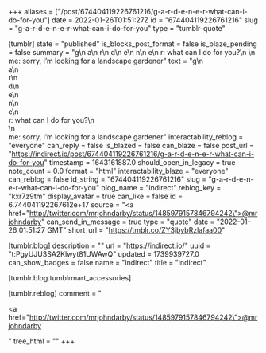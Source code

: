 +++
aliases = ["/post/674404119226761216/g-a-r-d-e-n-e-r-what-can-i-do-for-you"]
date = 2022-01-26T01:51:27Z
id = "674404119226761216"
slug = "g-a-r-d-e-n-e-r-what-can-i-do-for-you"
type = "tumblr-quote"

[tumblr]
state = "published"
is_blocks_post_format = false
is_blaze_pending = false
summary = "g\n a\n r\n d\n e\n n\n e\n r: what can I do for you?\n \n me: sorry, I’m looking for a landscape gardener"
text = "g\n<br/>a\n<br/>r\n<br/>d\n<br/>e\n<br/>n\n<br/>e\n<br/>r: what can I do for you?\n<br/>\n<br/>me: sorry, I&rsquo;m looking for a landscape gardener"
interactability_reblog = "everyone"
can_reply = false
is_blazed = false
can_blaze = false
post_url = "https://indirect.io/post/674404119226761216/g-a-r-d-e-n-e-r-what-can-i-do-for-you"
timestamp = 1643161887.0
should_open_in_legacy = true
note_count = 0.0
format = "html"
interactability_blaze = "everyone"
can_reblog = false
id_string = "674404119226761216"
slug = "g-a-r-d-e-n-e-r-what-can-i-do-for-you"
blog_name = "indirect"
reblog_key = "kxr7z9tm"
display_avatar = true
can_like = false
id = 6.744041192267612e+17
source = "<a href=\"http://twitter.com/mrjohndarby/status/1485979157846794242\">@mrjohndarby</a>"
can_send_in_message = true
type = "quote"
date = "2022-01-26 01:51:27 GMT"
short_url = "https://tmblr.co/ZY3jbybRzlafaa00"

[tumblr.blog]
description = ""
url = "https://indirect.io/"
uuid = "t:PgyUJU3SA2Klwyt81UWAwQ"
updated = 1739939727.0
can_show_badges = false
name = "indirect"
title = "indirect"

[tumblr.blog.tumblrmart_accessories]

[tumblr.reblog]
comment = "<p><a href=\"http://twitter.com/mrjohndarby/status/1485979157846794242\">@mrjohndarby</a></p>"
tree_html = ""
+++
